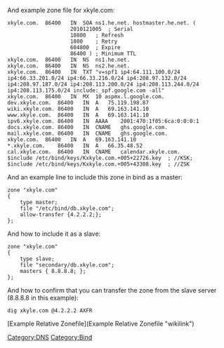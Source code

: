 And example zone file for xkyle.com:

    xkyle.com.  86400   IN  SOA ns1.he.net. hostmaster.he.net. (
                        2010121005  ; Serial
                        10800   ; Refresh
                        1800    ; Retry
                        604800  ; Expire
                        86400 ) ; Minimum TTL
    xkyle.com.  86400   IN  NS  ns1.he.net.
    xkyle.com.  86400   IN  NS  ns2.he.net.
    xkyle.com.  86400   IN  TXT "v=spf1 ip4:64.111.100.0/24 ip4:66.33.201.0/24 ip4:66.33.216.0/24 ip4:208.97.132.0/24 ip4:208.97.187.0/24 ip4:208.113.200.0/24 ip4:208.113.244.0/24 ip4:208.113.175.0/24 include:_spf.google.com -all"
    xkyle.com.  86400   IN  MX  10 aspmx.l.google.com.
    dev.xkyle.com.  86400   IN  A   75.119.198.87
    wiki.xkyle.com. 86400   IN  A   69.163.141.10
    www.xkyle.com.  86400   IN  A   69.163.141.10
    ipv6.xkyle.com. 86400   IN  AAAA    2001:470:1f05:6ca:0:0:0:1
    docs.xkyle.com. 86400   IN  CNAME   ghs.google.com.
    mail.xkyle.com. 86400   IN  CNAME   ghs.google.com.
    xkyle.com.  86400   IN  A   69.163.141.10
    *.xkyle.com.    86400   IN  A   66.35.48.52
    cal.xkyle.com.  86400   IN  CNAME   calendar.xkyle.com.
    $include /etc/bind/keys/Kxkyle.com.+005+22726.key  ; //KSK;
    $include /etc/bind/keys/Kxkyle.com.+005+43308.key  ; //ZSK

And an example line to include this zone in bind as a master:

    zone "xkyle.com"
    {
        type master;
        file "/etc/bind/db.xkyle.com";
        allow-transfer {4.2.2.2;};
    };

And how to include it as a slave:

    zone "xkyle.com"
    {
        type slave;
        file "secondary/db.xkyle.com";
        masters { 8.8.8.8; };
    };

And how to confirm that you can transfer the zone from the slave server
(8.8.8.8 in this example):

    dig xkyle.com @4.2.2.2 AXFR

[Example Relative Zonefile](Example Relative Zonefile "wikilink")

<Category:DNS> <Category:Bind>
